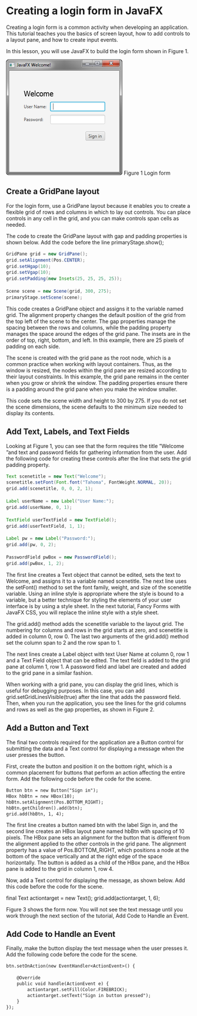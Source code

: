 
# Creating a login form in JavaFX

Creating a login form is a common activity when developing an application. This tutorial teaches you the basics of screen layout, how to add controls to a layout pane, and how to create input events.

In this lesson, you will use JavaFX to build the login form shown in Figure 1.

![Figure 1](https://github.com/idebtor/JoyJava/blob/master/JavaFX/images/loginFX.png)
Figure 1 Login form

## Create a GridPane layout

For the login form, use a GridPane layout because it enables you to create a flexible grid of rows and columns in which to lay out controls. You can place controls in any cell in the grid, and you can make controls span cells as needed.

The code to create the GridPane layout with gap and padding properties is shown below. Add the code before the line primaryStage.show();

```java
GridPane grid = new GridPane();
grid.setAlignment(Pos.CENTER);
grid.setHgap(10);
grid.setVgap(10);
grid.setPadding(new Insets(25, 25, 25, 25));

Scene scene = new Scene(grid, 300, 275);
primaryStage.setScene(scene);
```

This code creates a GridPane object and assigns it to the variable named grid. The alignment property changes the default position of the grid from the top left of the scene to the center. The gap properties manage the spacing between the rows and columns, while the padding property manages the space around the edges of the grid pane. The insets are in the order of top, right, bottom, and left. In this example, there are 25 pixels of padding on each side.

The scene is created with the grid pane as the root node, which is a common practice when working with layout containers. Thus, as the window is resized, the nodes within the grid pane are resized according to their layout constraints. In this example, the grid pane remains in the center when you grow or shrink the window. The padding properties ensure there is a padding around the grid pane when you make the window smaller.

This code sets the scene width and height to 300 by 275. If you do not set the scene dimensions, the scene defaults to the minimum size needed to display its contents.

## Add Text, Labels, and Text Fields
Looking at Figure 1, you can see that the form requires the title ”Welcome ”and text and password fields for gathering information from the user.  Add the following code for creating these controls after the line that sets the grid padding property.

```java
Text scenetitle = new Text("Welcome");
scenetitle.setFont(Font.font("Tahoma", FontWeight.NORMAL, 20));
grid.add(scenetitle, 0, 0, 2, 1);

Label userName = new Label("User Name:");
grid.add(userName, 0, 1);

TextField userTextField = new TextField();
grid.add(userTextField, 1, 1);

Label pw = new Label("Password:");
grid.add(pw, 0, 2);

PasswordField pwBox = new PasswordField();
grid.add(pwBox, 1, 2);
```

The first line creates a Text object that cannot be edited, sets the text to Welcome, and assigns it to a variable named scenetitle. The next line uses the setFont() method to set the font family, weight, and size of the scenetitle variable. Using an inline style is appropriate where the style is bound to a variable, but a better technique for styling the elements of your user interface is by using a style sheet. In the next tutorial, Fancy Forms with JavaFX CSS, you will replace the inline style with a style sheet.

The grid.add() method adds the scenetitle variable to the layout grid. The numbering for columns and rows in the grid starts at zero, and scenetitle is added in column 0, row 0. The last two arguments of the grid.add() method set the column span to 2 and the row span to 1.

The next lines create a Label object with text User Name at column 0, row 1 and a Text Field object that can be edited. The text field is added to the grid pane at column 1, row 1. A password field and label are created and added to the grid pane in a similar fashion.

When working with a grid pane, you can display the grid lines, which is useful for debugging purposes. In this case, you can add grid.setGridLinesVisible(true) after the line that adds the password field. Then, when you run the application, you see the lines for the grid columns and rows as well as the gap properties, as shown in Figure 2.

## Add a Button and Text

The final two controls required for the application are a Button control for submitting the data and a Text control for displaying a message when the user presses the button.

First, create the button and position it on the bottom right, which is a common placement for buttons that perform an action affecting the entire form.  Add the following code before the code for the scene.

```
Button btn = new Button("Sign in");
HBox hbBtn = new HBox(10);
hbBtn.setAlignment(Pos.BOTTOM_RIGHT);
hbBtn.getChildren().add(btn);
grid.add(hbBtn, 1, 4);
```
The first line creates a button named btn with the label Sign in, and the second line creates an HBox layout pane named hbBtn with spacing of 10 pixels. The HBox pane sets an alignment for the button that is different from the alignment applied to the other controls in the grid pane. The alignment property has a value of Pos.BOTTOM_RIGHT, which positions a node at the bottom of the space vertically and at the right edge of the space horizontally. The button is added as a child of the HBox pane, and the HBox pane is added to the grid in column 1, row 4.

Now, add a Text control for displaying the message, as shown below. Add this code before the code for the scene.

final Text actiontarget = new Text();
        grid.add(actiontarget, 1, 6);

Figure 3 shows the form now. You will not see the text message until you work through the next section of the tutorial, Add Code to Handle an Event.    

## Add Code to Handle an Event
Finally, make the button display the text message when the user presses it. Add the following code before the code for the scene.

```
btn.setOnAction(new EventHandler<ActionEvent>() {

    @Override
    public void handle(ActionEvent e) {
        actiontarget.setFill(Color.FIREBRICK);
        actiontarget.setText("Sign in button pressed");
    }
});
```
